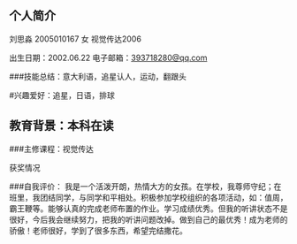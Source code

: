 ## 个人简介
 刘思淼 2005010167 女 视觉传达2006



出生日期：2002.06.22 电子邮箱：393718280@qq.com 


###技能总结：意大利语，追星认人，运动，翻跟头


#兴趣爱好：追星，日语，排球



## 教育背景：本科在读


###主修课程：视觉传达



获奖情况


###自我评价： 
我是一个活泼开朗，热情大方的女孩。在学校，我尊师守纪；在班里，我团结同学，与同学和平相处。积极参加学校组织的各项活动，如：值周，霸王鞭等。能够认真的完成老师布置的作业。学习成绩优秀。但我的听讲状态不是很好，今后我会继续努力，把我的听讲问题改掉。做到自己的最优秀！成为老师的骄傲！老师很好，学到了很多东西，希望完结撒花。
